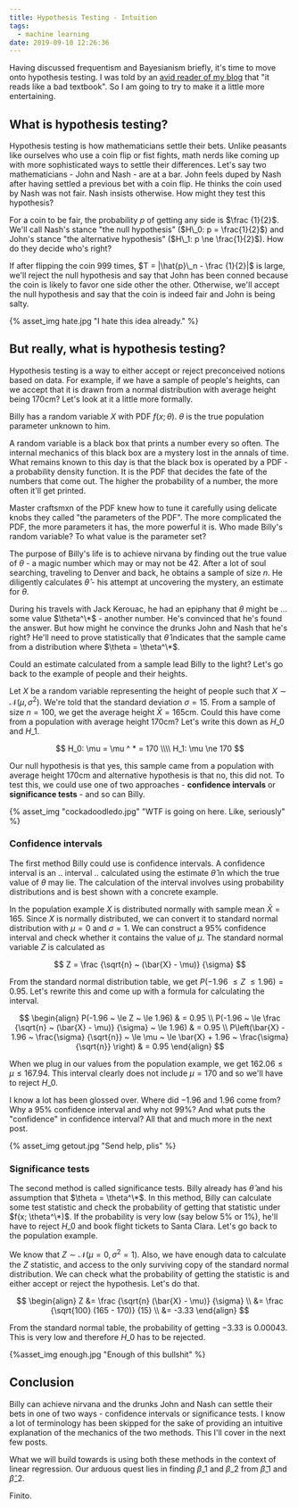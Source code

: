 ```yaml
---
title: Hypothesis Testing - Intuition
tags:
  - machine learning
date: 2019-09-10 12:26:36
---
```



Having discussed frequentism and Bayesianism briefly, it's time to move onto hypothesis testing. I was told by an [avid reader of my blog](https://twitter.com/lisamahapatra) that "it reads like a bad textbook". So I am going to try to make it a little more entertaining. 

## What is hypothesis testing?  

Hypothesis testing is how mathematicians settle their bets. Unlike peasants like ourselves who use a coin flip or fist fights, math nerds like coming up with more sophisticated ways to settle their differences. Let's say two mathematicians - John and Nash - are at a bar. John feels duped by Nash after having settled a previous bet with a coin flip. He thinks the coin used by Nash was not fair. Nash insists otherwise. How might they test this hypothesis?  

For a coin to be fair, the probability $p$ of getting any side is $\frac {1}{2}$. We'll call Nash's stance "the null hypothesis" ($H\_0: p = \frac{1}{2}$) and John's stance "the alternative hypothesis" ($H\_1: p \ne \frac{1}{2}$). How do they decide who's right? 

If after flipping the coin 999 times, $T = |\hat{p}\_n - \frac {1}{2}|$ is large, we'll reject the null hypothesis and say that John has been conned because the coin is likely to favor one side other the other. Otherwise, we'll accept the null hypothesis and say that the coin is indeed fair and John is being salty. 

{% asset_img hate.jpg "I hate this idea already." %}

## But really, what is hypothesis testing?

Hypothesis testing is a way to either accept or reject preconceived notions based on data. For example, if we have a sample of people's heights, can we accept that it is drawn from a normal distribution with average height being 170cm? Let's look at it a little more formally.  

Billy has a random variable $X$ with PDF $f(x;\theta)$. $\theta$ is the true population parameter unknown to him.  

A random variable is a black box that prints a number every so often. The internal mechanics of this black box are a mystery lost in the annals of time. What remains known to this day is that the black box is operated by a PDF - a probability density function. It is the PDF that decides the fate of the numbers that come out. The higher the probability of a number, the more often it'll get printed.   

Master craftsmxn of the PDF knew how to tune it carefully using delicate knobs they called "the parameters of the PDF". The more complicated the PDF, the more parameters it has, the more powerful it is. Who made Billy's random variable? To what value is the parameter set? 

The purpose of Billy's life is to achieve nirvana by finding out the true value of $\theta$ - a magic number which may or may not be 42. After a lot of soul searching, traveling to Denver and back, he obtains a sample of size $n$. He diligently calculates $\hat{\theta}$ - his attempt at uncovering the mystery, an estimate for $\theta$.  

During his travels with Jack Kerouac, he had an epiphany that $\theta$ might be ... some value $\theta^\*$ - another number. He's convinced that he's found the answer. But how might he convince the drunks John and Nash that he's right? He'll need to prove statistically that $\hat{\theta}$ indicates that the sample came from a distribution where $\theta = \theta^\*$.  

Could  an estimate calculated from a sample lead Billy to the light? Let's go back to the example of people and their heights. 

Let $X$ be a random variable representing the height of people such that $X \sim \mathcal{N}(\mu, \sigma^2)$. We're told that the standard deviation $\sigma = 15$. From a sample of size $n = 100$, we get the average height $\bar{X} = 165 \text{cm}$. Could this have come from a population with average height $170 \text{cm}$? Let's write this down as $H\_0$ and $H\_1$. 

$$
H_0: \mu = \mu ^ * = 170 \\\\
H_1: \mu \ne 170
$$ 

Our null hypothesis is that yes, this sample came from a population with average height $170 \text{cm}$ and alternative hypothesis is that no, this did not. To test this, we could use one of two approaches - **confidence intervals** or **significance tests** - and so can Billy.  

{% asset_img "cockadoodledo.jpg" "WTF is going on here. Like, seriously" %}

 
### Confidence intervals  

The first method Billy could use is confidence intervals. A confidence interval is an .. interval .. calculated using the estimate $\hat{\theta}$ in which the true value of $\theta$ may lie. The calculation of the interval involves using probability distributions and is best shown with a concrete example.  

In the population example $X$ is distributed normally with sample mean $\bar{X} = 165$. Since $X$ is normally distributed, we can convert it to standard normal distribution with $\mu = 0$ and $\sigma = 1$. We can construct a 95% confidence interval and check whether it contains the value of $\mu$. The standard normal variable $Z$ is calculated as 

$$
Z = \frac {\sqrt{n} ~ (\bar{X} - \mu)} {\sigma}
$$

From the standard normal distribution table, we get $P(-1.96 ~ \le Z ~ \le 1.96) = 0.95$. Let's rewrite this and come up with a formula for calculating the interval. 

$$
\begin{align}
P(-1.96 ~ \le Z ~ \le 1.96) & = 0.95 \\
P(-1.96 ~ \le \frac {\sqrt{n} ~ (\bar{X} - \mu)} {\sigma} ~ \le 1.96) & = 0.95 \\
P\left(\bar{X} - 1.96 ~ \frac{\sigma} {\sqrt{n}} ~ \le \mu ~ \le \bar{X} + 1.96 ~ \frac{\sigma} {\sqrt{n}} \right) & = 0.95
\end{align}
$$  

When we plug in our values from the population example, we get $162.06 \le \mu \le 167.94$. This interval clearly does not include $\mu = 170$ and so we'll have to reject $H\_0$.  
 
I know a lot has been glossed over. Where did $-1.96$ and $1.96$ come from? Why a $95\%$ confidence interval and why not $99\%$? And what puts the "confidence" in confidence interval? All that and much more in the next post. 
 
{% asset_img getout.jpg "Send help, plis" %}

### Significance tests

The second method is called significance tests. Billy already has $\hat{\theta}$ and his assumption that $\theta = \theta^\*$. In this method, Billy can calculate some test statistic and check the probability of getting that statistic under $f(x; \theta^\*)$. If the probability is very low (say below $5\%$ or $1\%$), he'll have to reject $H\_0$ and book flight tickets to Santa Clara. Let's go back to the population example. 

We know that $Z \sim \mathcal{N}(\mu = 0, \sigma ^ 2 = 1)$. Also, we have enough data to calculate the $Z$ statistic, and access to the only surviving copy of the standard normal distribution. We can check what the probability of getting the statistic is and either accept or reject the hypothesis. Let's do that.  

$$
\begin{align}
Z &= \frac {\sqrt{n} (\bar{X} - \mu)} {\sigma} \\
  &= \frac {\sqrt{100} (165 - 170)} {15} \\
  &= -3.33
\end{align}
$$ 

From the standard normal table, the probability of getting $-3.33$ is $0.00043$. This is very low and therefore $H\_0$ has to be rejected. 

{%asset_img enough.jpg "Enough of this bullshit" %} 

## Conclusion  

Billy can achieve nirvana and the drunks John and Nash can settle their bets in one of two ways - confidence intervals or significance tests. I know a lot of terminology has been skipped for the sake of providing an intuitive explanation of the mechanics of the two methods. This I'll cover in the next few posts.  

What we will build towards is using both these methods in the context of linear regression. Our arduous quest lies in finding $\beta\_1$ and $\beta\_2$ from $\hat{\beta}\_1$ and $\hat{\beta}\_2$. 

Finito.
